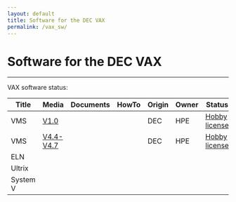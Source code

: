 ```yaml
---
layout: default
title: Software for the DEC VAX
permalink: /vax_sw/
---
```

# Software for the DEC VAX

---

VAX software status:

Title|Media|Documents|HowTo|Origin|Owner|Status
-----|-----|---------|-----|------|-----|------
VMS|[V1.0](https://drive.google.com/drive/folders/1Pon-KHWM2oq0iZx2mtfeR2N1hi-KJsXu)|||DEC|HPE|[Hobby license](../dec_vms_license)
VMS|[V4.4-V4.7](https://www.dropbox.com/sh/jo34j07avco3dtt/AAAjA2ftGt9Sl7mPS9zXOqDEa?dl=0)|||DEC|HPE|[Hobby license](../dec_vms_license)
ELN||||||
Ultrix||||||
System V||||||
